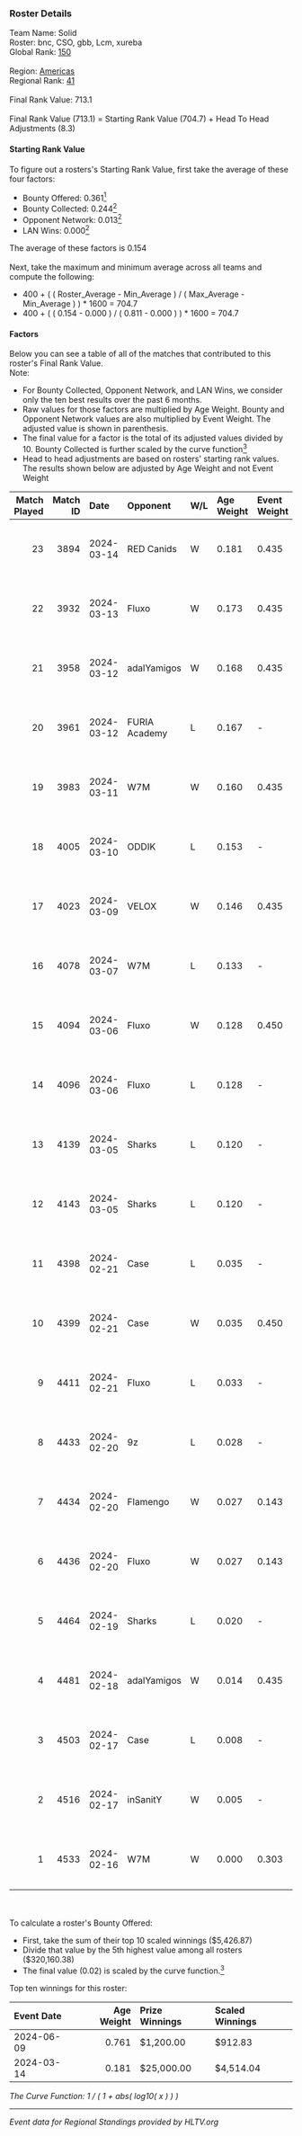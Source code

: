 ### Roster Details<br />
Team Name: Solid<br />
Roster: bnc, CSO, gbb, Lcm, xureba<br />
Global Rank: [150](../../standings_global_2024_08_14.md)<br />
<br />
Region: [Americas]( ../../standings_americas_2024_08_14.md)<br />
Regional Rank: [41]( ../../standings_americas_2024_08_14.md)<br />
<br />
Final Rank Value:  713.1<br />
<br />
Final Rank Value (713.1) = Starting Rank Value (704.7) + Head To Head Adjustments (8.3)<br />

#### Starting Rank Value<br />
To figure out a rosters's Starting Rank Value, first take the average of these four factors:<br />
- Bounty Offered: 0.361[<sup>1</sup>](#table2)
- Bounty Collected: 0.244[<sup>2</sup>](#table1)
- Opponent Network: 0.013[<sup>2</sup>](#table1)
- LAN Wins: 0.000[<sup>2</sup>](#table1)

The average of these factors is 0.154<br />
<br />
Next, take the maximum and minimum average across all teams and compute the following:<br />
- 400 + ( ( Roster_Average - Min_Average ) / ( Max_Average - Min_Average ) ) * 1600 = 704.7
- 400 + ( ( 0.154 - 0.000 ) / ( 0.811 - 0.000 ) ) * 1600 = 704.7


#### Factors<br />
Below you can see a table of all of the matches that contributed to this roster's Final Rank Value.<br />
Note:<br />

- For Bounty Collected, Opponent Network, and LAN Wins, we consider only the ten best results over the past 6 months.
- Raw values for those factors are multiplied by Age Weight. Bounty and Opponent Network values are also multiplied by Event Weight. The adjusted value is shown in parenthesis.
- The final value for a factor is the total of its adjusted values divided by 10. Bounty Collected is further scaled by the curve function[<sup>3</sup>](#curveFunction)
- Head to head adjustments are based on rosters' starting rank values. The results shown below are adjusted by Age Weight and not Event Weight
<span id="table1"></span><br />


| Match Played | Match ID | Date       | Opponent      | W/L | Age Weight | Event Weight | Bounty Collected | Opponent Network | LAN Wins  | H2H Adj. | Roster                     |
| -: | -: | :- | :- | :- | :- | :- | :- | :- | :- | -: | :- |
|           23 |     3894 | 2024-03-14 | RED Canids    | W   | 0.181      | 0.435        | 0.069 (0.005)    | 0.728 (0.057)    | 0 (0.000) |     4.93 | bnc, CSO, gbb, Lcm, xureba |
|           22 |     3932 | 2024-03-13 | Fluxo         | W   | 0.173      | 0.435        | 0.012 (0.001)    | 0.131 (0.010)    | 0 (0.000) |     3.45 | bnc, CSO, gbb, Lcm, xureba |
|           21 |     3958 | 2024-03-12 | adalYamigos   | W   | 0.168      | 0.435        | 0.000 (0.000)    | 0.045 (0.003)    | 0 (0.000) |     1.74 | bnc, CSO, gbb, Lcm, xureba |
|           20 |     3961 | 2024-03-12 | FURIA Academy | L   | 0.167      | -            | -                | -                | -         |    -4.00 | bnc, CSO, gbb, Lcm, xureba |
|           19 |     3983 | 2024-03-11 | W7M           | W   | 0.160      | 0.435        | 0.007 (0.000)    | 0.502 (0.035)    | 0 (0.000) |     3.26 | bnc, CSO, gbb, Lcm, xureba |
|           18 |     4005 | 2024-03-10 | ODDIK         | L   | 0.153      | -            | -                | -                | -         |    -0.66 | bnc, CSO, gbb, Lcm, xureba |
|           17 |     4023 | 2024-03-09 | VELOX         | W   | 0.146      | 0.435        | 0.000 (0.000)    | -                | 0 (0.000) |     0.71 | bnc, CSO, gbb, Lcm, xureba |
|           16 |     4078 | 2024-03-07 | W7M           | L   | 0.133      | -            | -                | -                | -         |    -1.48 | bnc, CSO, gbb, Lcm, xureba |
|           15 |     4094 | 2024-03-06 | Fluxo         | W   | 0.128      | 0.450        | 0.012 (0.001)    | 0.131 (0.008)    | 0 (0.000) |     2.53 | bnc, CSO, gbb, Lcm, xureba |
|           14 |     4096 | 2024-03-06 | Fluxo         | L   | 0.128      | -            | -                | -                | -         |    -1.50 | bnc, CSO, gbb, Lcm, xureba |
|           13 |     4139 | 2024-03-05 | Sharks        | L   | 0.120      | -            | -                | -                | -         |    -0.77 | bnc, CSO, gbb, Lcm, xureba |
|           12 |     4143 | 2024-03-05 | Sharks        | L   | 0.120      | -            | -                | -                | -         |    -0.78 | bnc, CSO, gbb, Lcm, xureba |
|           11 |     4398 | 2024-02-21 | Case          | L   | 0.035      | -            | -                | -                | -         |    -0.25 | bnc, CSO, gbb, Lcm, xureba |
|           10 |     4399 | 2024-02-21 | Case          | W   | 0.035      | 0.450        | 0.030 (0.000)    | 0.768 (0.012)    | 0 (0.000) |     0.84 | bnc, CSO, gbb, Lcm, xureba |
|            9 |     4411 | 2024-02-21 | Fluxo         | L   | 0.033      | -            | -                | -                | -         |    -0.40 | bnc, CSO, gbb, Lcm, xureba |
|            8 |     4433 | 2024-02-20 | 9z            | L   | 0.028      | -            | -                | -                | -         |    -0.01 | bnc, CSO, gbb, Lcm, xureba |
|            7 |     4434 | 2024-02-20 | Flamengo      | W   | 0.027      | 0.143        | 0.000 (0.000)    | 0.007 (0.000)    | 0 (0.000) |     0.19 | bnc, CSO, gbb, Lcm, xureba |
|            6 |     4436 | 2024-02-20 | Fluxo         | W   | 0.027      | 0.143        | 0.012 (0.000)    | 0.131 (0.001)    | 0 (0.000) |     0.52 | bnc, CSO, gbb, Lcm, xureba |
|            5 |     4464 | 2024-02-19 | Sharks        | L   | 0.020      | -            | -                | -                | -         |    -0.13 | bnc, CSO, gbb, Lcm, xureba |
|            4 |     4481 | 2024-02-18 | adalYamigos   | W   | 0.014      | 0.435        | -                | 0.045 (0.000)    | 0 (0.000) |     0.14 | bnc, CSO, gbb, Lcm, xureba |
|            3 |     4503 | 2024-02-17 | Case          | L   | 0.008      | -            | -                | -                | -         |    -0.06 | bnc, CSO, gbb, Lcm, xureba |
|            2 |     4516 | 2024-02-17 | inSanitY      | W   | 0.005      | -            | -                | -                | -         |     0.03 | bnc, CSO, gbb, Lcm, xureba |
|            1 |     4533 | 2024-02-16 | W7M           | W   | 0.000      | 0.303        | 0.007 (0.000)    | 0.502 (0.000)    | -         |     0.00 | bnc, CSO, gbb, Lcm, xureba |

<br />
<span id="table2"></span><br />
To calculate a roster's Bounty Offered:<br />

- First, take the sum of their top 10 scaled winnings ($5,426.87)
- Divide that value by the 5th highest value among all rosters ($320,160.38)
- The final value (0.02) is scaled by the curve function.[<sup>3</sup>](#curveFunction)

Top ten winnings for this roster:<br />

| Event Date | Age Weight | Prize Winnings | Scaled Winnings |
| :- | -: | :- | :- |
| 2024-06-09 |      0.761 | $1,200.00      | $912.83         |
| 2024-03-14 |      0.181 | $25,000.00     | $4,514.04       |


<span id="curveFunction"></span>_The Curve Function: 1 / ( 1 + abs( log10( x ) ) )_<br />

---
_Event data for Regional Standings provided by HLTV.org_<br />
